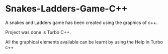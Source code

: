 # Snakes-Ladders-Game-C++
A snakes and Ladders game has been created using the graphics of c++.


Project was done is Turbo C++.


All the graphical elements available can be learnt by using the Help in Turbo c++
